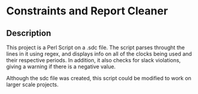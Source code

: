 # Constraints and Report Cleaner

## Description
This project is a Perl Script on a .sdc file. The script parses throught the lines in it using regex, and displays info on all of the clocks being used and their respective periods. In addition, it also checks for slack violations, giving a warning if there is a negative value. 

Although the sdc file was created, this script could be modified to work on larger scale projects.
